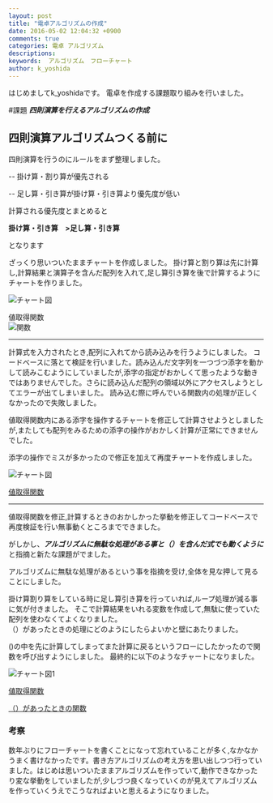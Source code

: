 ```yaml
---
layout: post
title: "電卓アルゴリズムの作成"
date: 2016-05-02 12:04:32 +0900
comments: true
categories: 電卓 アルゴリズム
descriptions: 
keywords:  アルゴリズム　フローチャート
author: k_yoshida 
---
```


はじめましてk&#95;yoshidaです。
電卓を作成する課題取り組みを行いました。

<!-- more -->

#課題
***四則演算を行えるアルゴリズムの作成***

## 四則演算アルゴリズムつくる前に

四則演算を行うのにルールをまず整理しました。

-- 掛け算・割り算が優先される

-- 足し算・引き算が掛け算・引き算より優先度が低い

計算される優先度とまとめると

**掛け算・引き算　>足し算・引き算**

となります  

ざっくり思いついたままチャートを作成しました。
掛け算と割り算は先に計算し,計算結果と演算子を含んだ配列を入れて,足し算引き算を後で計算するようにチャートを作りました。

![チャート図](/images/calulator1.png)

値取得関数  
![関数](/images/number1.png)  
  
---
計算式を入力されたとき,配列に入れてから読み込みを行うようにしました。
コードベースに落とて検証を行いました。読み込んだ文字列を一つづつ添字を動かして読みこむようにしていましたが,添字の指定がおかしくて思ったような動きではありませんでした。さらに読み込んだ配列の領域以外にアクセスしようとしてエラーが出てしまいました。
読み込む際に呼んでいる関数内の処理が正しくなかったので失敗しました。


値取得関数内にある添字を操作するチャートを修正して計算させようとしましたが,またしても配列をみるための添字の操作がおかしく計算が正常にできませんでした。　

添字の操作でミスが多かったので修正を加えて再度チャートを作成しました。

![チャート図](/images/calulator2.png)

[値取得関数](/images/number2.png)

---
値取得関数を修正,計算するときのおかしかった挙動を修正してコードベースで再度検証を行い無事動くところまでできました。

がしかし、***アルゴリズムに無駄な処理がある事と（）を含んだ式でも動くように*** と指摘と新たな課題がでました。

アルゴリズムに無駄な処理があるという事を指摘を受け,全体を見な押して見ることにしました。

掛け算割り算をしている時に足し算引き算を行っていれば,ループ処理が減る事に気が付きました。
そこで計算結果をいれる変数を作成して,無駄に使っていた配列を使わなくてよくなりました。  
（）があったときの処理にどのようにしたらよいかと壁にあたりました。

()の中を先に計算してしまってまた計算に戻るというフローにしたかったので関数を呼び出すようにしました。
最終的に以下のようなチャートになりました。

![チャート図1](/images/calulator_frow.png)

[値取得関数](/images/number_calulator.png)

[（）があったときの関数](/images/brackets.png)


### 考察
数年ぶりにフローチャートを書くことになって忘れていることが多く,なかなかうまく書けなかったです。書き方アルゴリズムの考え方を思い出しつつ行っていました。はじめは思いついたままアルゴリズムを作っていて,動作できなかったり変な挙動をしていましたが,少しづつ良くなっていくのが見えてアルゴリズムを作っていくうえでこうなればよいと思えるようになりました。
